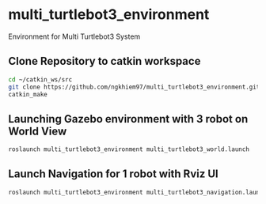 # multi_turtlebot3_environment

Environment for Multi Turtlebot3 System

## Clone Repository to catkin workspace
```bash
cd ~/catkin_ws/src 
git clone https://github.com/ngkhiem97/multi_turtlebot3_environment.git
catkin_make
```

## Launching Gazebo environment with 3 robot on World View

```bash
roslaunch multi_turtlebot3_environment multi_turtlebot3_world.launch
```

## Launch Navigation for 1 robot with Rviz UI

```bash
roslaunch multi_turtlebot3_environment multi_turtlebot3_navigation.launch
```

